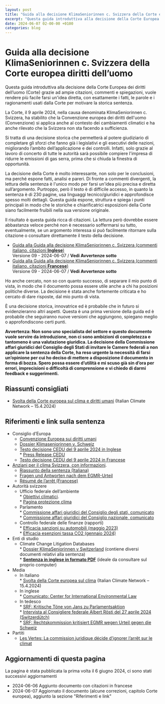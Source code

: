```yaml
---
layout: post
title: "Guida alla decisione KlimaSeniorinnen c. Svizzera della Corte europea diritti dell’uomo"
excerpt: "Questa guida introduttiva alla decisione della Corte Europea dei diritti dell’uomo (Corte) grazie ad ampie citazioni, commenti e spiegazioni, vuole rendere più facile farsi un'idea diretta, con esattamente i fatti, le parole e i ragionamenti usati dalla Corte per motivare la storica sentenza."
date: 2024-06-07 02-00-00 +0100
categories: blog
---
```


# Guida alla decisione KlimaSeniorinnen c. Svizzera della Corte europea diritti dell’uomo

Questa guida introduttiva alla decisione della Corte Europea dei diritti dell’uomo (Corte) grazie ad ampie citazioni, commenti e spiegazioni, vuole rendere più facile farsi un'idea diretta, con esattamente i fatti, le parole e i ragionamenti usati dalla Corte per motivare la storica sentenza.

La Corte, il 9 aprile 2024, nella causa denominata KlimaSeniorinnen c. Svizzera, ha stabilito che la Convenzione europea dei diritti dell'uomo (Convenzione) si applica anche al contesto dei cambiamenti climatici e ha anche rilevato che la Svizzera non sta facendo a sufficienza.

Si tratta di una decisione storica che permetterà al potere giudiziario di completare gli sforzi che fanno già i legislativi e gli esecutivi delle nazioni, migliorando l’ambito dell’applicazione e dei controlli. Infatti, solo grazie al lavoro di concerto di tutte le autorità sarà possibile compiere l'impresa di ridurre le emissioni di gas serra, prima che si chiuda la finestra di opportunità.

La decisione della Corte è molto interessante, non solo per le conclusioni, ma perché espone fatti, analisi e pareri. Di fronte a commenti divergenti, la lettura della sentenza è l'unico modo per farsi un'idea più precisa e diretta sull’argomento. Purtroppo, però il testo è di difficile accesso, in quanto la sentenza è di 230 pagine, usa linguaggi tecnico/giuridici e approfondisce spesso molti dettagli. Questa guida espone, struttura e spiega i punti principali in modo che le storiche e chiarificatrici esposizioni della Corte siano facilmente fruibili nella sua versione originale.

Il risultato è questa guida ricca di citazioni. La lettura però dovrebbe essere abbastanza veloce perché non è necessario soffermarsi su tutto, eventualmente, se un argomento interessa si può facilmente ritornare sulla citazione o consultare direttamente il testo della decisione.

* [Guida alla Guida alla decisione KlimaSeniorinnen c. Svizzera (commenti italiano, citazioni **Inglese**)](/files/dossiers/cedu-klimaseniorinnen/guida-klimaseniorinnen-svizzera-12.pdf)  
 Versione 09 - 2024-06-07 / **Vedi Avvertenze sotto**
* [Guida alla Guida alla decisione KlimaSeniorinnen c. Svizzera (commenti italiano, citazioni **Francese**)](/files/dossiers/cedu-klimaseniorinnen/guida-klimaseniorinnen-svizzera-12-francais.pdf)  
 Versione 09 - 2024-06-07 / **Vedi Avvertenze sotto**

Ho anche cercato, non so con quanto successo, di separare il mio punto di vista, in modo che il documento possa essere utile anche a chi ha posizioni politiche diverse. La decisione è stata anche fortemente criticata e ho cercato di dare risposte, dal mio punto di vista.

È una decisione storica, innovatrice ed è probabile che in futuro si evidenzieranno altri aspetti. Questa è una prima versione della guida ed è probabile che seguiranno nuove versioni che aggiungono, spiegano meglio o approfondiscono certi punti.

**Avvertenza: Non sono uno specialista del settore e questo documento vuole servire da introduzione, non ci sono ambizioni di completezza e tantomeno è una valutazione giuridica. La decisione della Commissione affari giuridici del Consiglio degli Stati di invitare le Camere federali a non applicare la sentenza della Corte, ha reso urgente la necessità di farsi un’opinione per cui ho deciso di mettere a disposizione il documento in forma di bozza. Spero possa essere d’utilità e mi scuso già sin d’ora per errori, imprecisioni o difficoltà di comprensione e vi chiedo di darmi feedback e suggerimenti.**

## Riassunti consigliati

* [Svolta della Corte europea sul clima e diritti umani](https://www.italiaclima.org/anziane-per-il-clima/) (Italian Climate Network – 15.4.2024)

## Riferimenti e link sulla sentenza

* Consiglio d’Europa  
   * [Convenzione Europea sui diritti umani](https://www.coe.int/it/web/conventions/full-list?module=treaty-detail&treatynum=005)  
   * [Dossier Klimaseniorinnen v. Schweiz](https://hudoc.echr.coe.int/eng#{)  
   * [Testo decisione CEDU del 9 aprile 2024 in Inglese](https://hudoc.echr.coe.int/eng#{)  
         * [Press Release CEDU](https://hudoc.echr.coe.int/app/conversion/pdf/?library=ECHR&id=003-7919428-11026177&filename=Judgment%20Verein%20KlimaSeniorinnen%20Schweiz%20and%20Others%20v.%20Switzerland%20-%20Violations%20of%20the%20Convention%20for%20failing%20to%20implement%20sufficient%20measures%20to%20combat%20climate%20change.pdf)  
   * [Testo decisione CEDU del 9 aprile 2024 in Francese](https://hudoc.echr.coe.int/fre/#{)
* [Anziani per il clima Svizzera, con informazioni](https://www.klimaseniorinnen.ch/).  
   * [Riassunto della sentenza (Italiana)](https://www.klimaseniorinnen.ch/wp-content/uploads/2024/05/240426%5FZusammenfassung%5FEntscheid%5FKlimaSeniorinnen%5FBaehr%5Fitalienisch.pdf)  
   * [Fragen und Antworten nach dem EGMR-Urteil](https://ainees-climat.ch/wp-content/uploads/2024/05/2024-DE-FAQ-KS@ECHR-after-judgment.pdf)  
   * [Résumé de l’arrêt (Francese)](https://www.klimaseniorinnen.ch/wp-content/uploads/2024/05/240426%5FZusammenfassung%5FEntscheid%5FKlimaSeniorinnen%5FBaehr%5Ffranzoesisch.pdf)
* Autorità svizzere  
   * Ufficio federale dell’ambiente  
         * [Obiettivi climatici](https://www.bafu.admin.ch/bafu/it/home/temi/clima/info-specialisti/riduzione-emissioni/raggiungimento-obiettivi/obiettivo-2020.html).  
         * [Pagina protezione clima](https://www.uvek.admin.ch/uvek/it/home/ambiente/protezione-del-clima.html)  
   * Parlamento  
         * [Commissione affari giuridici del Consiglio degli stati, comunicato](https://www.parlament.ch/it/ratsbetrieb/suche-curia-vista/geschaeft?AffairId=20240053)  
         * [Commissione affari giuridici del Consiglio nazionale, comunicato](https://www.parlament.ch/press-releases/Pages/mm-rk-n-2024-05-29.aspx)  
   * Controllo federale delle finanze (rapporti)  
         * [Efficacia sanzioni su automobili (maggio 2023)](https://www.efk.admin.ch/it/verifica/efficacia-delle-sanzioni-concernenti-le-emissioni-di-co2-applicate-alle-automobili-e-agli-autofurgoni-di-nuova-immatricolazione/)  
         * [Efficacia esenzioni tassa CO2 (gennaio 2024)](https://www.efk.admin.ch/it/pubblicazioni/sicurezza-e-ambiente/trasporti-e-ambiente/esenzione-dalla-tassa-sul-co2-per-le-imprese-che-si-impegnano-a-ridurre-le-loro-emissioni-ufficio-federale-dellambiente-e-ufficio-federale-dellenergia.html)
* Enti di studio  
   * Climate Change Litigation Databases  
         * [Dossier KlimaSeniorinnen v Switzerland](https://climatecasechart.com/non-us-case/union-of-swiss-senior-women-for-climate-protection-v-swiss-federal-council-and-others/) (contiene diversi documenti relativi alla sentenza)  
         * **[Sentenza in inglese in formato PDF](https://climatecasechart.com/wp-content/uploads/non-us-case-documents/2024/20240409%5FApplication-no.-5360020%5Fjudgment.pdf)** (ideale da consultare sul proprio computer)
* Media  
   * In italiano  
         * [Svolta della Corte europea sul clima](https://www.italiaclima.org/anziane-per-il-clima/) (Italian Climate Network – 15.4.2024)  
   * In inglese  
         * [Comunicato: Center for International Environmental Law](https://www.ciel.org/news/historic-climate-ruling-on-climate-justice/)  
   * In tedesco  
         * [SRF: Kritische Töne von Jans zu Parlamentsaktion](https://www.srf.ch/news/schweiz/umstrittenes-klima-urteil-kritische-toene-von-jans-zu-parlamentsaktion-jositsch-kontert)  
         * [Intervista al Consigliere federale Albert Rösti del 27 aprile 2024 (Switzerdütch)](https://www.srf.ch/news/schweiz/klage-von-klimaseniorinnen-so-kontert-bundesrat-roesti-das-klimaurteil-aus-strassburg)  
         * [SRF: Rechtskommission kritisiert EGMR wegen Urteil gegen die Schweiz](https://www.srf.ch/news/schweiz/klimaseniorinnen-rechtskommission-kritisiert-egmr-wegen-urteil-gegen-die-schweiz)
* Partiti  
   * [Les Vertes: La commission juridique décide d’ignorer l’arrêt sur le climat](https://verts.ch/communiques/la-commission-juridique-decide-dignorer-larret-sur-le-climat)

## Aggiornamenti di questa pagina

La pagina è stata pubblicata la prima volta il 6 giugno 2024, ci sono stati successivi aggiornamenti

* 2024-06-06 Aggiunto documento con citazioni in francese
* 2024-06-07 Aggiornato il documento (alcune correzioni, capitolo Corte europea), aggiunto la sezione "Riferimenti e link"

